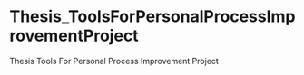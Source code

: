 # Thesis_ToolsForPersonalProcessImprovementProject
Thesis Tools For Personal Process Improvement Project
